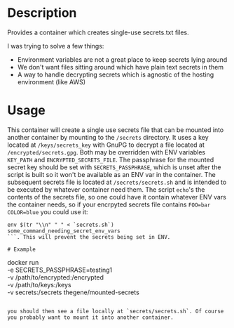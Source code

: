 # Description

Provides a container which creates single-use secrets.txt files.

I was trying to solve a few things:
- Environment variables are not a great place to keep secrets lying around
- We don't want files sitting around which have plain text secrets in them
- A way to handle decrypting secrets which is agnostic of the hosting environment (like AWS)

# Usage

This container will create a single use secrets file that can be mounted into another container by mounting to the `/secrets` directory.
It uses a key located at `/keys/secrets_key` with GnuPG to decrypt a file located at `/encrypted/secrets.gpg`. Both may be overridden with ENV variables `KEY_PATH` and `ENCRYPTED_SECRETS_FILE`.
The passphrase for the mounted secret key should be set with `SECRETS_PASSPHRASE`, which is unset after the script is built so it won't be available as an ENV var in the container.
The subsequent secrets file is located at `/secrets/secrets.sh` and is intended to be executed by whatever container need them. The script `echo`'s the contents of the secrets file, so one could have it contain whatever ENV vars the container needs, so if your encrpyted secrets file contains `FOO=bar COLOR=blue` you could use it:
```
env $(tr "\\n" " " < `secrets.sh`) some_command_needing_secret_env_vars
```. This will prevent the secrets being set in ENV.

# Example

```
docker run \
  -e SECRETS_PASSPHRASE=testing1 \
  -v /path/to/encrypted:/encrypted \
  -v /path/to/keys:/keys \
  -v secrets:/secrets
  thegene/mounted-secrets
```

you should then see a file locally at `secrets/secrets.sh`. Of course you probably want to mount it into another container.

